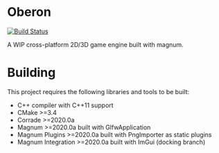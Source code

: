 Oberon
======
[![Build Status](https://github.com/Melix19/oberon/workflows/build/badge.svg)](https://github.com/Melix19/oberon/actions?workflow=build)

A WIP cross-platform 2D/3D game engine built with magnum.

Building
========

This project requires the following libraries and tools to be built:

- C++ compiler with C++11 support
- CMake >=3.4
- Corrade >=2020.0a
- Magnum >=2020.0a built with GlfwApplication
- Magnum Plugins >=2020.0a built with PngImporter as static plugins
- Magnum Integration >=2020.0a built with ImGui (docking branch)
